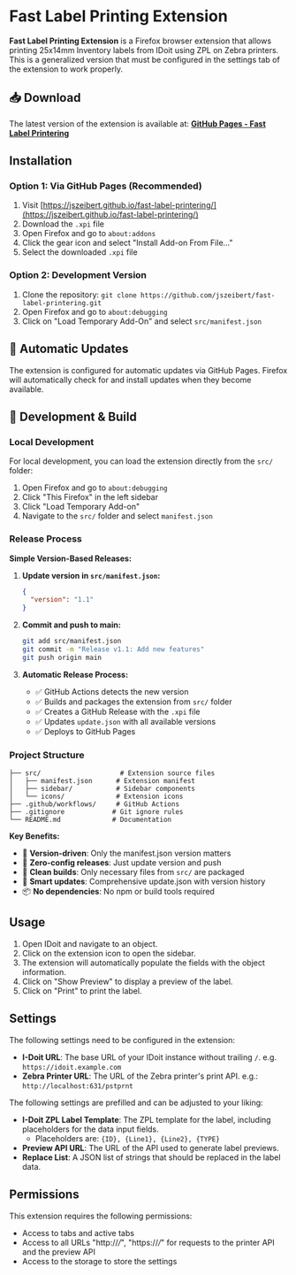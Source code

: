 # Fast Label Printing Extension

**Fast Label Printing Extension** is a Firefox browser extension that allows printing 25x14mm Inventory labels from IDoit using ZPL on Zebra printers.
This is a generalized version that must be configured in the settings tab of the extension to work properly.

## 📥 Download

The latest version of the extension is available at:
**[GitHub Pages - Fast Label Printering](https://jszeibert.github.io/fast-label-printering/)**

## Installation

### Option 1: Via GitHub Pages (Recommended)
1. Visit [https://jszeibert.github.io/fast-label-printering/](https://jszeibert.github.io/fast-label-printering/)
2. Download the `.xpi` file
3. Open Firefox and go to `about:addons`
4. Click the gear icon and select "Install Add-on From File..."
5. Select the downloaded `.xpi` file

### Option 2: Development Version
1. Clone the repository: `git clone https://github.com/jszeibert/fast-label-printering.git`
2. Open Firefox and go to `about:debugging`
3. Click on "Load Temporary Add-On" and select `src/manifest.json`

## 🔄 Automatic Updates

The extension is configured for automatic updates via GitHub Pages. Firefox will automatically check for and install updates when they become available.

## 🚀 Development & Build

### Local Development
For local development, you can load the extension directly from the `src/` folder:

1. Open Firefox and go to `about:debugging`
2. Click "This Firefox" in the left sidebar
3. Click "Load Temporary Add-on"
4. Navigate to the `src/` folder and select `manifest.json`

### Release Process

**Simple Version-Based Releases:**

1. **Update version in `src/manifest.json`:**
   ```json
   {
     "version": "1.1"
   }
   ```

2. **Commit and push to main:**
   ```bash
   git add src/manifest.json
   git commit -m "Release v1.1: Add new features"
   git push origin main
   ```

3. **Automatic Release Process:**
   - ✅ GitHub Actions detects the new version
   - ✅ Builds and packages the extension from `src/` folder
   - ✅ Creates a GitHub Release with the `.xpi` file
   - ✅ Updates `update.json` with all available versions
   - ✅ Deploys to GitHub Pages

### Project Structure

```
├── src/                    # Extension source files
│   ├── manifest.json      # Extension manifest
│   ├── sidebar/           # Sidebar components
│   └── icons/             # Extension icons
├── .github/workflows/     # GitHub Actions
├── .gitignore            # Git ignore rules
└── README.md             # Documentation
```

**Key Benefits:**
- 🎯 **Version-driven**: Only the manifest.json version matters
- 🚀 **Zero-config releases**: Just update version and push
- 🧹 **Clean builds**: Only necessary files from `src/` are packaged
- 🔄 **Smart updates**: Comprehensive update.json with version history
- 📦 **No dependencies**: No npm or build tools required

## Usage

1. Open IDoit and navigate to an object.
2. Click on the extension icon to open the sidebar.
3. The extension will automatically populate the fields with the object information.
4. Click on "Show Preview" to display a preview of the label.
5. Click on "Print" to print the label.

## Settings

The following settings need to be configured in the extension:

- **I-Doit URL**: The base URL of your IDoit instance without trailing `/`. e.g. `https://idoit.example.com`
- **Zebra Printer URL**: The URL of the Zebra printer's print API. e.g.: `http://localhost:631/pstprnt`

The following settings are prefilled and can be adjusted to your liking:

- **I-Doit ZPL Label Template**: The ZPL template for the label, including placeholders for the data input fields.
    - Placeholders are: `{ID}, {Line1}, {Line2}, {TYPE}`
- **Preview API URL**: The URL of the API used to generate label previews.
- **Replace List**: A JSON list of strings that should be replaced in the label data.

## Permissions

This extension requires the following permissions:
- Access to tabs and active tabs
- Access to all URLs "http://*/*", "https://*/*" for requests to the printer API and the preview API
- Access to the storage to store the settings